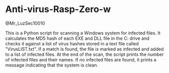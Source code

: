 # Anti-virus-Rasp-Zero-w


@Mr_LuzSec10010


This is a Python script for scanning a Windows system for infected files. It calculates the MD5 hash of each EXE and DLL file in the C: drive and checks it against a list of virus hashes stored in a text file called "VirusLIST.txt". If a match is found, the file is marked as infected and added to a list of infected files. At the end of the scan, the script prints the number of infected files and their names. If no infected files are found, it prints a message indicating that the system is clean.


